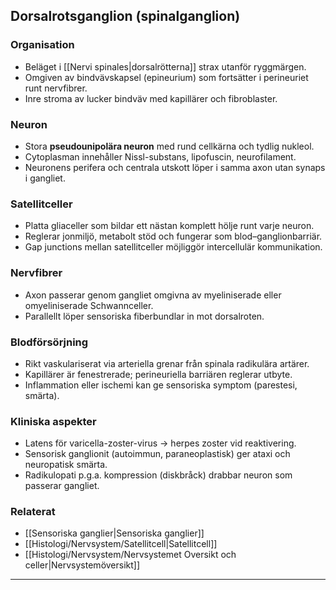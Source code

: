 ## Dorsalrotsganglion (spinalganglion)

### Organisation
- Beläget i [[Nervi spinales|dorsalrötterna]] strax utanför ryggmärgen.  
- Omgiven av bindvävskapsel (epineurium) som fortsätter i perineuriet runt nervfibrer.  
- Inre stroma av lucker bindväv med kapillärer och fibroblaster.

### Neuron
- Stora **pseudounipolära neuron** med rund cellkärna och tydlig nukleol.  
- Cytoplasman innehåller Nissl-substans, lipofuscin, neurofilament.  
- Neuronens perifera och centrala utskott löper i samma axon utan synaps i gangliet.

### Satellitceller
- Platta gliaceller som bildar ett nästan komplett hölje runt varje neuron.  
- Reglerar jonmiljö, metabolt stöd och fungerar som blod–ganglionbarriär.  
- Gap junctions mellan satellitceller möjliggör intercellulär kommunikation.

### Nervfibrer
- Axon passerar genom gangliet omgivna av myeliniserade eller omyeliniserade Schwannceller.  
- Parallellt löper sensoriska fiberbundlar in mot dorsalroten.

### Blodförsörjning
- Rikt vaskulariserat via arteriella grenar från spinala radikulära artärer.  
- Kapillärer är fenestrerade; perineuriella barriären reglerar utbyte.  
- Inflammation eller ischemi kan ge sensoriska symptom (parestesi, smärta).

### Kliniska aspekter
- Latens för varicella-zoster-virus → herpes zoster vid reaktivering.  
- Sensorisk ganglionit (autoimmun, paraneoplastisk) ger ataxi och neuropatisk smärta.  
- Radikulopati p.g.a. kompression (diskbråck) drabbar neuron som passerar gangliet.

### Relaterat
- [[Sensoriska ganglier|Sensoriska ganglier]]  
- [[Histologi/Nervsystem/Satellitcell|Satellitcell]]  
- [[Histologi/Nervsystem/Nervsystemet Oversikt och celler|Nervsystemöversikt]]  

---
